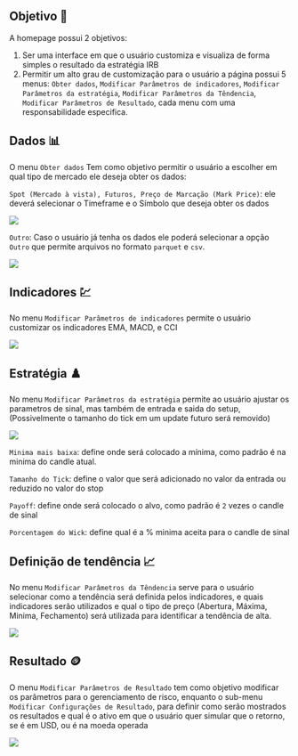 ## Objetivo 🎯
A homepage possui 2 objetivos:

1. Ser uma interface em que o usuário customiza e visualiza de forma simples o resultado da estratégia IRB
2. Permitir um alto grau de customização para o usuário a página possui 5 menus: `Obter dados`, `Modificar Parâmetros de indicadores`, `Modificar Parâmetros da estratégia`, `Modificar Parâmetros da Têndencia`, `Modificar Parâmetros de Resultado`, cada menu com uma responsabilidade especifica.
 
 ## Dados 📊

O menu `Obter dados` Tem como objetivo permitir o usuário a escolher em qual tipo de mercado ele deseja obter os dados:
 
`Spot (Mercado à vista), Futuros, Preço de Marcação (Mark Price)`: ele deverá selecionar o Timeframe e o Símbolo que deseja obter os dados

![](https://github.com/m-marqx/Hoffman-IRB/assets/124513922/da075f14-0b79-49eb-8e9c-4d105d97766b)

`Outro`: Caso o usuário já tenha os dados ele poderá selecionar a opção `Outro` que permite arquivos no formato `parquet` e `csv`.

![](https://github.com/m-marqx/Hoffman-IRB/assets/124513922/b1e560c9-93a0-4bee-b663-6d36c755ca80)

## Indicadores 💹

No menu `Modificar Parâmetros de indicadores` permite o usuário customizar os indicadores EMA, MACD, e CCI

![](https://github.com/m-marqx/Hoffman-IRB/assets/124513922/8429c69b-9d5b-4347-b158-073efcd2dc90)

## Estratégia ♟️

No menu `Modificar Parâmetros da estratégia` permite ao usuário ajustar os parametros de sinal, mas também de entrada e saida do setup, (Possivelmente o tamanho do tick em um update futuro será removido)

![](https://github.com/m-marqx/Hoffman-IRB/assets/124513922/dfe1e141-8db1-4726-816c-239b99025d8f)

`Minima mais baixa`: define onde será colocado a mínima, como padrão é na minima do candle atual.

`Tamanho do Tick`: define o valor que será adicionado no valor da entrada ou reduzido no valor do stop

`Payoff`: define onde será colocado o alvo, como padrão é `2` vezes o candle de sinal

`Porcentagem do Wick`: define qual é a % minima aceita para o candle de sinal

## Definição de tendência 📈

No menu `Modificar Parâmetros da Têndencia` serve para o usuário selecionar como a tendência será definida pelos indicadores, e quais indicadores serão utilizados e qual o tipo de preço (Abertura, Máxima, Minima, Fechamento) será utilizada para identificar a tendência de alta.

![](https://github.com/m-marqx/Hoffman-IRB/assets/124513922/2fa0f41d-9dc2-40d8-9afe-36fb7be530fd)


## Resultado 🪙

O menu `Modificar Parâmetros de Resultado` tem como objetivo modificar os parâmetros para o gerenciamento de risco, enquanto o sub-menu `Modificar Configurações de Resultado`, para definir como serão mostrados os resultados e qual é o ativo em que o usuário quer simular que o retorno, se é em USD, ou é na moeda operada

![](https://github.com/m-marqx/Hoffman-IRB/assets/124513922/9ca3f493-5759-464a-903d-7af6f7f7643c)


